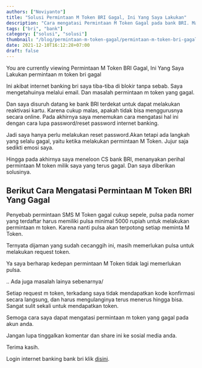 ```yaml
---
authors: ["Noviyanto"]
title: "Solusi Permintaan M Token BRI Gagal, Ini Yang Saya Lakukan"
description: "Cara mengatasi Permintaan M Token Gagal pada bank BRI. Masalah ini saya dapatkan ketikan akan melakukan transaksi melalui internet banking"
tags: ["bri", "bank"]
category: ["solusi", "solusi"]
thumbnail: "/blog/permintaan-m-token-gagal/permintaan-m-token-bri-gagal.png.webp"
date: 2021-12-10T16:12:28+07:00
draft: false
---
```


You are currently viewing Permintaan M Token BRI Gagal, Ini Yang Saya Lakukan
permintaan m token bri gagal

Ini akibat internet banking bri saya tiba-tiba di blokir tanpa sebab. Saya mengetahuinya melalui email. Dan masalah permintaan m token yang gagal.

Dan saya disuruh datang ke bank BRI terdekat untuk dapat melakukan reaktivasi kartu. Karena cukup malas, apakah tidak bisa menggurusnya secara online. Pada akhirnya saya menemukan cara mengatasi hal ini dengan cara lupa password/reset password internet banking.

Jadi saya hanya perlu melakukan reset password.Akan tetapi ada langkah yang selalu gagal, yaitu ketika melakukan permintaan M Token. Jujur saja sedikti emosi saya.

Hingga pada akhirnya saya meneloon CS bank BRI, menanyakan perihal permintaan M token milik saya yang terus gagal. Dan saya diberikan solusinya.

## Berikut Cara Mengatasi Permintaan M Token BRI Yang Gagal

Penyebab permintaan SMS M Token gagal cukup sepele, pulsa pada nomer yang terdaftar harus memiliki pulsa minimal 5000 rupiah untuk melakukan permintaan m token. Karena nanti pulsa akan terpotong setiap meminta M Token.

Ternyata dijaman yang sudah cecanggih ini, masih memerlukan pulsa untuk melakukan request token.

Ya saya berharap kedepan permintaan M Token tidak lagi memerlukan pulsa.

.. Ada juga masalah lainya sebenarnya/

Setiap request m token, terkadang saya tidak mendapatkan kode konfirmasi secara langsung, dan harus mengulanginya terus menerus hingga bisa. Sangat sulit sekali untuk mendapatkan token.

Semoga cara saya dapat mengatasi permintaan m token yang gagal pada akun anda.

Jangan lupa tinggalkan komentar dan share ini ke sosial media anda.

Terima kasih.

Login internet banking bank bri klik [disini](https://ib.bri.co.id/ib-bri/).
